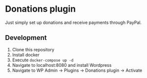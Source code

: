 # Donations plugin #
Just simply set up donations and receive payments through PayPal.

## Development ##

1. Clone this repository
2. Install docker
3. Execute `docker-compose up -d`
4. Navigate to localhost:8080 and install Wordpress
5. Navigate to WP Admin -> Plugins -> Donations plugin -> Activate